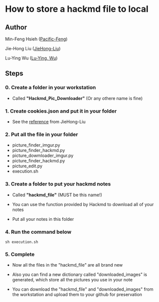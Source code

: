 # How to store a hackmd file to local

## Author

Min-Feng Hsieh ([Pacific-Feng](https://github.com/Pacific-Feng))

Jie-Hong Liu ([JieHong-Liu](https://github.com/JieHong-Liu))

Lu-Ying Wu ([Lu-Ying, Wu](https://github.com/s95209))

## Steps

### 0. Create a folder in your workstation

* Called **"Hackmd_Pic_Downloader"** (Or any othere name is fine)

### 1. Create cookies.json and put it in your folder

* See the [reference](https://github.com/JieHong-Liu/HackMD_IMG_downloader/tree/main) from JieHong-Liu

### 2. Put all the file in your folder

* picture_finder_imgur.py
* picture_finder_hackmd.py
* picture_dowmloader_imgur.py
* picture_finder_hackmd.py
* picture_edit.py
* execution.sh

### 3. Create a folder to put your hackmd notes

* Called **"hackmd_file"** (MUST be this name!)

* You can use the function provided by Hackmd to download all of your notes

* Put all your notes in this folder

### 4. Run the command below

```shell=
sh execution.sh
```

### 5. Complete

* Now all the files in the "hackmd_file" are all brand new

* Also you can find a new dictionary called "downloaded_images" is generated, which store all the pictures you use in your note

* You can download the "hackmd_file" and "downloaded_images" from the workstation and upload them to your github for preservation
